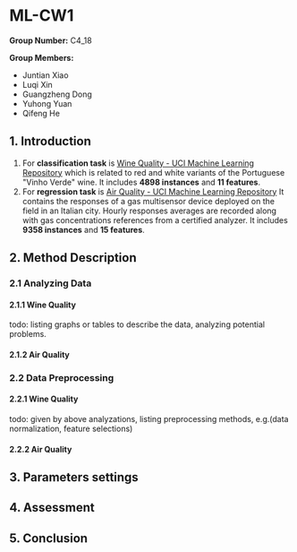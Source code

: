 # ML-CW1 

**Group Number:** C4_18

**Group Members:** 

- Juntian Xiao
- Luqi Xin
- Guangzheng Dong
- Yuhong Yuan
- Qifeng He

## 1. Introduction

1. For **classification task** is [Wine Quality - UCI Machine Learning Repository](https://archive.ics.uci.edu/dataset/186/wine+quality)  which is related to red and white variants of the Portuguese "Vinho Verde" wine. It includes **4898 instances** and **11 features**.
2. For **regression task** is [Air Quality - UCI Machine Learning Repository](https://archive.ics.uci.edu/dataset/360/air+quality) It contains the responses of a gas multisensor device deployed on the field in an Italian city. Hourly responses averages are recorded along with gas concentrations references from a certified analyzer. It includes **9358 instances** and **15 features**.

## 2. Method Description

### 2.1 Analyzing Data

#### 2.1.1  Wine Quality

todo: listing graphs or tables to describe the data, analyzing potential problems.



#### 2.1.2 Air Quality





### 2.2 Data Preprocessing

#### 2.2.1 Wine Quality

todo: given by above analyzations, listing preprocessing methods, e.g.(data normalization, feature selections)  

#### 2.2.2 Air Quality



## 3. Parameters settings

## 4. Assessment


## 5. Conclusion